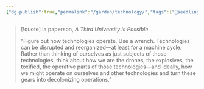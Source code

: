 ```yaml
---
{"dg-publish":true,"permalink":"/garden/technology/","tags":["🌱seedling"],"noteIcon":"1","created":"2024-04-12T12:58:25.000-05:00","updated":"2024-11-02T14:44:55.356-05:00"}
---
```


> [!quote] la paperson, *A Third University is Possible*
>
> “Figure out how technologies operate. Use a wrench. Technologies can be disrupted and reorganized—at least for a machine cycle. Rather than thinking of ourselves as just subjects of those technologies, think about how we are the drones, the explosives, the toxified, the operative parts of those technologies—and ideally, how we might operate on ourselves and other technologies and turn these gears into decolonizing operations.”
